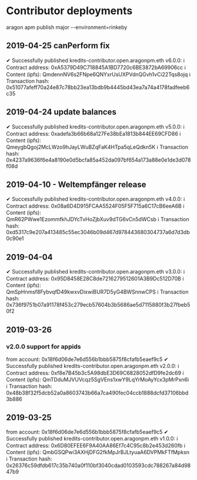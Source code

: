 # Contributor deployments

aragon apm publish major --environment=rinkeby

## 2019-04-25 canPerform fix

✔ Successfully published kredits-contributor.open.aragonpm.eth v6.0.0: 
 ℹ Contract address: 0xA5379D49C718845A1BD7720c6BE3872bA69906cc
 ℹ Content (ipfs): QmdennNV6s2FNpe6QNYxrUsUXPVdnQGvh1vCi22Tqs8ojq
 ℹ Transaction hash: 0x51077afeff70a24e87c78bb23ea13bdb9b4445bd43ea7a74a4178fadfeeb6c35

## 2019-04-24 update balances

 ✔ Successfully published kredits-contributor.open.aragonpm.eth v5.0.0: 
 ℹ Contract address: 0xadefa3b66b68a127Fe38bEa1813b844EE69CFD86
 ℹ Content (ipfs): QmeygbQgoj2McLWzo9hJayLWuBZqFaK4HTpa5qLeQdkn5K
 ℹ Transaction hash: 0x4237a9636f6e4a8190e0d5bcfa85a452da097bf654a173a88e0e1de3d078f08d


## 2019-04-10 - Weltempfänger release

✔ Successfully published kredits-contributor.open.aragonpm.eth v4.0.0: 
 ℹ Contract address: 0x08a6D4D915FCAA5524F05F5F715a6C17cB6eeA6B
 ℹ Content (ipfs): QmR62PWwe1EzommfkhJDYcTvHoZjbXuv9dTG6vCn5dWCsb
 ℹ Transaction hash: 0xd5317c9e207a413485c55ec3046b09d467d978443680304737a6d7d3db0c90e1


## 2019-04-04

 ✔ Successfully published kredits-contributor.open.aragonpm.eth v3.0.0: 
 ℹ Contract address: 0x95D8458E28C8de7216279512601A3B9Dc512D70B
 ℹ Content (ipfs): QmSpHnmsf8FybvqfD49kwxvDixwiBUR7D5yG4BWSnnwCPS
 ℹ Transaction hash: 0x736f9751b07a91178f453c279ecb57604b3b5686ae5d7115880f3b27fbeb50f2

## 2019-03-26

### v2.0.0 support for appids
from account: 0x18f6d06de7e6d556b1bbb5875f8cfafb5eaef9c5
 ✔ Successfully published kredits-contributor.open.aragonpm.eth v2.0.0: 
 ℹ Contract address: 0xf8e7B45b3c5A98dbE3D69C6828052dfD9fe2dc69
 ℹ Content (ipfs): QmTDduMJVUVcqz5SgVEns1xwY9LqYrMoAyYcx3pMrPxn6i
 ℹ Transaction hash: 0x48b38f32f5dcb52a0a8603743b66a7ca490fec04ccb1888dcfd37106bbd3b886


## 2019-03-25
from account: 0x18f6d06de7e6d556b1bbb5875f8cfafb5eaef9c5
 ✔ Successfully published kredits-contributor.open.aragonpm.eth v1.0.0: 
 ℹ Contract address: 0x6D80EFEE6F9A40AA86Ef7c4C95c8b2e453d260fb
 ℹ Content (ipfs): QmbGSQPwi3AXHjDFG2fkMpJrBJLtyuaA6DVPMkFTfMpksn
 ℹ Transaction hash: 0x26376c59dfdb617c35b740a0f110bf3040cdad0103593cdc788267a84d9847b9

